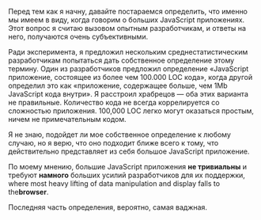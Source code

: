 <!-- ### Что из себя представляет «большое» JavaScript приложение? -->

Перед тем как я начну, давайте постараемся определить, что именно мы имеем 
в виду, когда говорим о больших JavaScript приложениях. Этот вопрос
я считаю вызовом опытным разработчикам, и ответы на него, получаются
очень субъективными.

Ради эксперимента, я предложил нескольким среднестатистическим разработчикам
попытаться дать собственное определение этому термину. Один из разработчиков 
предложил определение «JavaScript приложение, состоящее из более чем 100.000 LOC
кода», когда другой определил это как «приложение, содержащее больше, чем
1Mb JavaScript кода внутри». Я расстроил храбрецов — оба этих варианта
не правильные. Количество кода не всегда коррелируется со сложностью приложения. 
100,000 LOC легко могут оказаться простым, ничем не примечательным кодом.

Я не знаю, подойдет ли мое собственное определение к любому случаю, но я верю,
что оно подходит ближе всего к тому, что действительно представляет из себя
большое JavaScript приложение.

По моему мнению, большие JavaScript приложения **не тривиальны** и требуют
**намного** больших усилий разработчиков для их поддержки, where most heavy
lifting of data manipulation and display falls to the**browser**. 

Последняя часть определения, вероятно, самая ваджная.